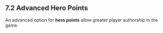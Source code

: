 ## 7.2 Advanced Hero Points

An advanced option for **hero points** allow greater player authorship in the game.